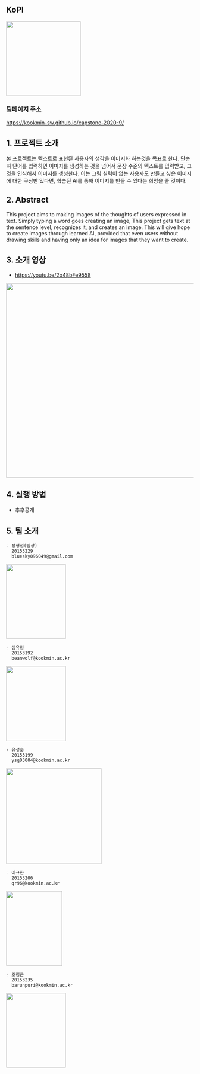 ## KoPI
<img src="https://user-images.githubusercontent.com/20828492/77301470-13225c00-6d33-11ea-814f-7e4d129d2891.png" width="200" height="200">

### 팀페이지 주소
https://kookmin-sw.github.io/capstone-2020-9/

## 1. 프로젝트 소개
본 프로젝트는 텍스트로 표현된 사용자의 생각을 이미지화 하는것을 목표로 한다.
단순히 단어를 입력하면 이미지를 생성하는 것을 넘어서 문장 수준의 텍스트를 입력받고, 그것을 인식해서 이미지를 생성한다. 이는 그림 실력이 없는 사용자도 만들고 싶은 이미지에 대한 구상만 있다면, 학습된 AI를 통해 이미지를 만들 수 있다는 희망을 줄 것이다.

## 2. Abstract
This project aims to making images of the thoughts of users expressed in text.
Simply typing a word goes creating an image, This project gets text at the sentence level, recognizes it, and creates an image. This will give hope to create images through learned AI, provided that even users without drawing skills and having only an idea for images that they want to create.


## 3. 소개 영상
 - https://youtu.be/2o48bFe9558
 <img src="https://user-images.githubusercontent.com/20828492/77653369-ea0ffe80-6fb2-11ea-9b22-fd1d9023b367.png" width="1000" height="520">

## 4. 실행 방법
 - 추후공개

## 5. 팀 소개

    - 정형섭(팀장)
      20153229
      bluesky096049@gmail.com
 <img src="https://user-images.githubusercontent.com/20828492/77650602-145fbd00-6faf-11ea-9f68-ad54d178baa1.jpg" width="160" height="200">
    
    - 심유정
      20153192
      beanwolf@kookmin.ac.kr
   <img src="https://user-images.githubusercontent.com/20828492/77652703-03fd1180-6fb2-11ea-95b8-fe1abd59f51f.jpg" width="160" height="200">
      
    - 유성훈
      20153199
      ysg03004@kookmin.ac.kr
   <img src="https://user-images.githubusercontent.com/20828492/77650563-05790a80-6faf-11ea-8932-84a15f540551.jpg" width="256" height="256">
      
      
    - 이규한
      20153206
      qr96@kookmin.ac.kr
   <img src="https://user-images.githubusercontent.com/20828492/77650650-24779c80-6faf-11ea-9e66-68652b3252ef.jpg" width="150" height="200">
   
   
    - 조정근
      20153235
      barunpuri@kookmin.ac.kr
   <img src="https://user-images.githubusercontent.com/20828492/77650692-335e4f00-6faf-11ea-842a-1aafd720f60c.jpg" width="160" height="200">
      


<!--
## Markdown을 사용하여 내용꾸미기

Markdown은 작문을 스타일링하기위한 가볍고 사용하기 쉬운 구문입니다. 여기에는 다음을위한 규칙이 포함됩니다.

```markdown
Syntax highlighted code block

# Header 1
## Header 2
### Header 3

- Bulleted
- List

1. Numbered
2. List

**Bold** and _Italic_ and `Code` text

[Link](url) and ![Image](src)
```

자세한 내용은 [GitHub Flavored Markdown](https://guides.github.com/features/mastering-markdown/).

### Support or Contact

readme 파일 생성에 추가적인 도움이 필요하면 [도움말](https://help.github.com/articles/about-readmes/) 이나 [contact support](https://github.com/contact) 을 이용하세요.
-->
